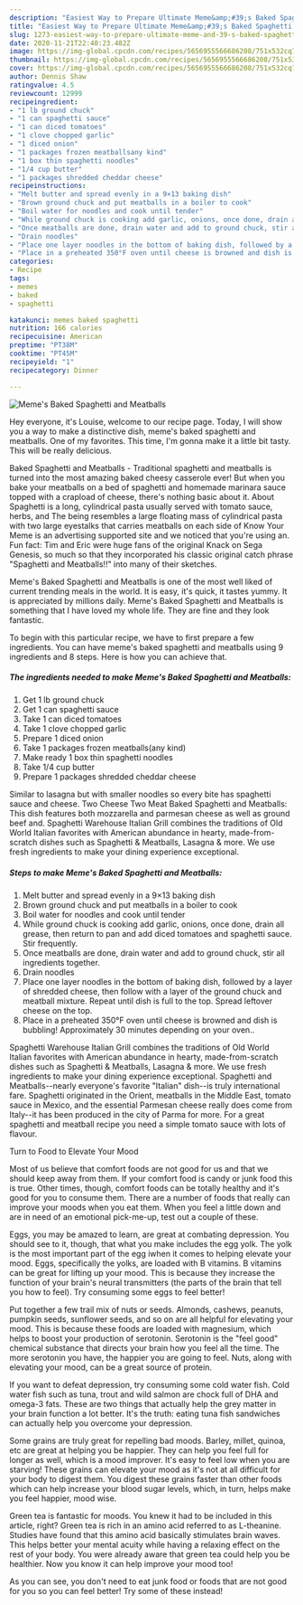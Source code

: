 ```yaml
---
description: "Easiest Way to Prepare Ultimate Meme&amp;#39;s Baked Spaghetti and Meatballs"
title: "Easiest Way to Prepare Ultimate Meme&amp;#39;s Baked Spaghetti and Meatballs"
slug: 1273-easiest-way-to-prepare-ultimate-meme-and-39-s-baked-spaghetti-and-meatballs
date: 2020-11-21T22:40:23.482Z
image: https://img-global.cpcdn.com/recipes/5656955566686208/751x532cq70/memes-baked-spaghetti-and-meatballs-recipe-main-photo.jpg
thumbnail: https://img-global.cpcdn.com/recipes/5656955566686208/751x532cq70/memes-baked-spaghetti-and-meatballs-recipe-main-photo.jpg
cover: https://img-global.cpcdn.com/recipes/5656955566686208/751x532cq70/memes-baked-spaghetti-and-meatballs-recipe-main-photo.jpg
author: Dennis Shaw
ratingvalue: 4.5
reviewcount: 12999
recipeingredient:
- "1 lb ground chuck"
- "1 can spaghetti sauce"
- "1 can diced tomatoes"
- "1 clove chopped garlic"
- "1 diced onion"
- "1 packages frozen meatballsany kind"
- "1 box thin spaghetti noodles"
- "1/4 cup butter"
- "1 packages shredded cheddar cheese"
recipeinstructions:
- "Melt butter and spread evenly in a 9×13 baking dish"
- "Brown ground chuck and put meatballs in a boiler to cook"
- "Boil water for noodles and cook until tender"
- "While ground chuck is cooking add garlic, onions, once done, drain all grease, then return to pan and add diced tomatoes and spaghetti sauce. Stir frequently."
- "Once meatballs are done, drain water and add to ground chuck, stir all ingredients together."
- "Drain noodles"
- "Place one layer noodles in the bottom of baking dish, followed by a layer of shredded cheese, then follow with a layer of the ground chuck and meatball mixture. Repeat until dish is full to the top. Spread leftover cheese on the top."
- "Place in a preheated 350°F oven until cheese is browned and dish is bubbling! Approximately 30 minutes depending on your oven.."
categories:
- Recipe
tags:
- memes
- baked
- spaghetti

katakunci: memes baked spaghetti 
nutrition: 166 calories
recipecuisine: American
preptime: "PT38M"
cooktime: "PT45M"
recipeyield: "1"
recipecategory: Dinner

---
```



![Meme&#39;s Baked Spaghetti and Meatballs](https://img-global.cpcdn.com/recipes/5656955566686208/751x532cq70/memes-baked-spaghetti-and-meatballs-recipe-main-photo.jpg)

Hey everyone, it's Louise, welcome to our recipe page. Today, I will show you a way to make a distinctive dish, meme&#39;s baked spaghetti and meatballs. One of my favorites. This time, I'm gonna make it a little bit tasty. This will be really delicious.

Baked Spaghetti and Meatballs - Traditional spaghetti and meatballs is turned into the most amazing baked cheesy casserole ever! But when you bake your meatballs on a bed of spaghetti and homemade marinara sauce topped with a crapload of cheese, there&#39;s nothing basic about it. About Spaghetti is a long, cylindrical pasta usually served with tomato sauce, herbs, and The being resembles a large floating mass of cylindrical pasta with two large eyestalks that carries meatballs on each side of Know Your Meme is an advertising supported site and we noticed that you&#39;re using an. Fun fact: Tim and Eric were huge fans of the original Knack on Sega Genesis, so much so that they incorporated his classic original catch phrase &#34;Spaghetti and Meatballs!!&#34; into many of their sketches.

Meme&#39;s Baked Spaghetti and Meatballs is one of the most well liked of current trending meals in the world. It is easy, it's quick, it tastes yummy. It is appreciated by millions daily. Meme&#39;s Baked Spaghetti and Meatballs is something that I have loved my whole life. They are fine and they look fantastic.


To begin with this particular recipe, we have to first prepare a few ingredients. You can have meme&#39;s baked spaghetti and meatballs using 9 ingredients and 8 steps. Here is how you can achieve that.

<!--inarticleads1-->

##### The ingredients needed to make Meme&#39;s Baked Spaghetti and Meatballs:

1. Get 1 lb ground chuck
1. Get 1 can spaghetti sauce
1. Take 1 can diced tomatoes
1. Take 1 clove chopped garlic
1. Prepare 1 diced onion
1. Take 1 packages frozen meatballs(any kind)
1. Make ready 1 box thin spaghetti noodles
1. Take 1/4 cup butter
1. Prepare 1 packages shredded cheddar cheese


Similar to lasagna but with smaller noodles so every bite has spaghetti sauce and cheese. Two Cheese Two Meat Baked Spaghetti and Meatballs: This dish features both mozzarella and parmesan cheese as well as ground beef and. Spaghetti Warehouse Italian Grill combines the traditions of Old World Italian favorites with American abundance in hearty, made-from-scratch dishes such as Spaghetti &amp; Meatballs, Lasagna &amp; more. We use fresh ingredients to make your dining experience exceptional. 

<!--inarticleads2-->

##### Steps to make Meme&#39;s Baked Spaghetti and Meatballs:

1. Melt butter and spread evenly in a 9×13 baking dish
1. Brown ground chuck and put meatballs in a boiler to cook
1. Boil water for noodles and cook until tender
1. While ground chuck is cooking add garlic, onions, once done, drain all grease, then return to pan and add diced tomatoes and spaghetti sauce. Stir frequently.
1. Once meatballs are done, drain water and add to ground chuck, stir all ingredients together.
1. Drain noodles
1. Place one layer noodles in the bottom of baking dish, followed by a layer of shredded cheese, then follow with a layer of the ground chuck and meatball mixture. Repeat until dish is full to the top. Spread leftover cheese on the top.
1. Place in a preheated 350°F oven until cheese is browned and dish is bubbling! Approximately 30 minutes depending on your oven..


Spaghetti Warehouse Italian Grill combines the traditions of Old World Italian favorites with American abundance in hearty, made-from-scratch dishes such as Spaghetti &amp; Meatballs, Lasagna &amp; more. We use fresh ingredients to make your dining experience exceptional. Spaghetti and Meatballs--nearly everyone&#39;s favorite &#34;Italian&#34; dish--is truly international fare. Spaghetti originated in the Orient, meatballs in the Middle East, tomato sauce in Mexico, and the essential Parmesan cheese really does come from Italy--it has been produced in the city of Parma for more. For a great spaghetti and meatball recipe you need a simple tomato sauce with lots of flavour. 

Turn to Food to Elevate Your Mood


Most of us believe that comfort foods are not good for us and that we should keep away from them. If your comfort food is candy or junk food this is true. Other times, though, comfort foods can be totally healthy and it's good for you to consume them. There are a number of foods that really can improve your moods when you eat them. When you feel a little down and are in need of an emotional pick-me-up, test out a couple of these.

Eggs, you may be amazed to learn, are great at combating depression. You should see to it, though, that what you make includes the egg yolk. The yolk is the most important part of the egg iwhen it comes to helping elevate your mood. Eggs, specifically the yolks, are loaded with B vitamins. B vitamins can be great for lifting up your mood. This is because they increase the function of your brain's neural transmitters (the parts of the brain that tell you how to feel). Try consuming some eggs to feel better!

Put together a few trail mix of nuts or seeds. Almonds, cashews, peanuts, pumpkin seeds, sunflower seeds, and so on are all helpful for elevating your mood. This is because these foods are loaded with magnesium, which helps to boost your production of serotonin. Serotonin is the "feel good" chemical substance that directs your brain how you feel all the time. The more serotonin you have, the happier you are going to feel. Nuts, along with elevating your mood, can be a great source of protein.

If you want to defeat depression, try consuming some cold water fish. Cold water fish such as tuna, trout and wild salmon are chock full of DHA and omega-3 fats. These are two things that actually help the grey matter in your brain function a lot better. It's the truth: eating tuna fish sandwiches can actually help you overcome your depression. 

Some grains are truly great for repelling bad moods. Barley, millet, quinoa, etc are great at helping you be happier. They can help you feel full for longer as well, which is a mood improver. It's easy to feel low when you are starving! These grains can elevate your mood as it's not at all difficult for your body to digest them. You digest these grains faster than other foods which can help increase your blood sugar levels, which, in turn, helps make you feel happier, mood wise.

Green tea is fantastic for moods. You knew it had to be included in this article, right? Green tea is rich in an amino acid referred to as L-theanine. Studies have found that this amino acid basically stimulates brain waves. This helps better your mental acuity while having a relaxing effect on the rest of your body. You were already aware that green tea could help you be healthier. Now you know it can help improve your mood too!

As you can see, you don't need to eat junk food or foods that are not good for you so you can feel better! Try some of these instead!

